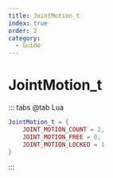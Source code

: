 ```yaml
---
title: JointMotion_t
index: true
order: 2
category:
  - Guide
---
```


# JointMotion_t
::: tabs
@tab Lua
```lua
JointMotion_t = {
    JOINT_MOTION_COUNT = 2,
    JOINT_MOTION_FREE = 0,
    JOINT_MOTION_LOCKED = 1
}
```
:::
